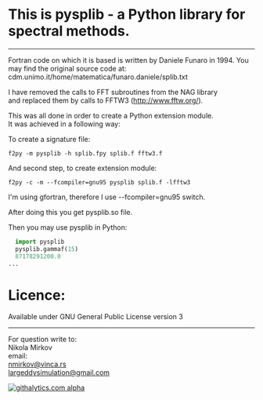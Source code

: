 This is pysplib - a Python library for spectral methods.
=========================================================


--------------
Fortran code on which it is based is written by Daniele Funaro in 1994.
You may find the original source code at:  
cdm.unimo.it/home/matematica/funaro.daniele/splib.txt


I have removed the calls to FFT subroutines from the NAG library  
and replaced them by calls to FFTW3 (http://www.fftw.org/).   
    
This was all done in order to create a Python extension module.   
It was achieved in a following way:  
  
  
To create a signature file: 
``` 
f2py -m pysplib -h splib.fpy splib.f fftw3.f
```  

And second step, to create extension module:  
```
f2py -c -m --fcompiler=gnu95 pysplib splib.f -lfftw3  
```
  
I'm using gfortran, therefore I use --fcompiler=gnu95 switch.  


After doing this you get pysplib.so file.  

Then you may use pysplib in Python:  
```python
  import pysplib
  pysplib.gammaf(15)
  87178291200.0
...
```
  
# Licence:    
Available under GNU General Public License version 3  
  
  
--------------
For question write to:  
Nikola Mirkov   
email:  
nmirkov@vinca.rs  
largeddysimulation@gmail.com  
  
[![githalytics.com
alpha](https://cruel-carlota.pagodabox.com/3523d5840db5d0347b41d8003e5ceabf
"githalytics.com")](http://githalytics.com/nikola-m/pysplib)  

